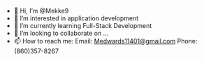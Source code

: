 - 👋 Hi, I’m @Mekke9
- 👀 I’m interested in application development
- 🌱 I’m currently learning Full-Stack Development
- 💞️ I’m looking to collaborate on ...
- 📫 How to reach me: 
Email: Medwards11401@gmail.com
Phone: (860)357-8267

<!---
Mekke9/Mekke9 is a ✨ special ✨ repository because its `README.md` (this file) appears on your GitHub profile.
You can click the Preview link to take a look at your changes.
--->
